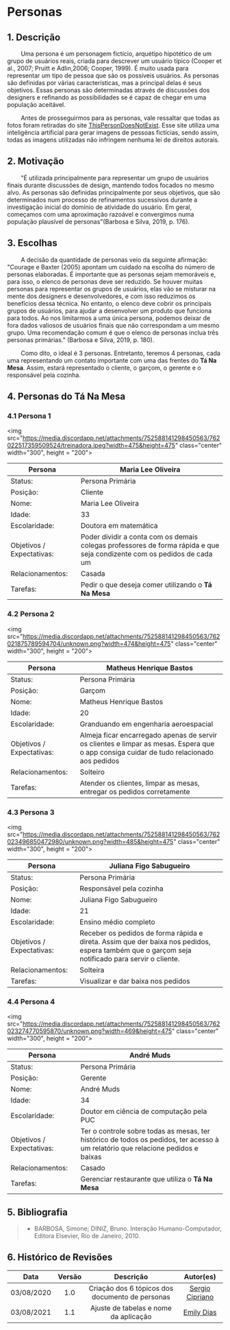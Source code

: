 # Personas

## 1. Descrição

&emsp;&emsp; Uma persona é um personagem fictício, arquétipo hipotético de um grupo de usuários reais,
criada para descrever um usuário típico (Cooper et al., 2007; Pruitt e Adlin,2006; Cooper, 1999). É
muito usada para representar um tipo de pessoa que são os possíveis usuários. As personas são definidas
por várias características, mas a principal delas é seus objetivos. Essas personas são determinadas
através de discussões dos designers e refinando as possibilidades se é capaz de chegar em uma população
aceitável.

&emsp;&emsp; Antes de prosseguirmos para as personas, vale ressaltar que todas as fotos foram retiradas do site
<a href="https://thispersondoesnotexist.com/">ThisPersonDoesNotExist</a>. Esse site utiliza uma inteligência
artificial para gerar imagens de pessoas fictícias, sendo assim, todas as imagens utilizadas não infringem
nenhuma lei de direitos autorais.

## 2. Motivação

&emsp;&emsp; "É utilizada principalmente para representar um grupo de usuários finais durante discussões
de design, mantendo todos focados no mesmo alvo. As personas são definidas principalmente por seus
objetivos, que são determinados num processo de refinamentos sucessivos durante a investigação inicial
do domínio de atividade do usuário. Em geral, começamos com uma aproximação razoável e convergimos numa
população plausível de personas"(Barbosa e Silva, 2019, p. 176).

## 3. Escolhas

&emsp;&emsp; A decisão da quantidade de personas veio da seguinte afirmação: "Courage e Baxter (2005) apontam
um cuidado na escolha do número de personas elaboradas. É importante que as personas sejam memoráveis e, para
isso, o elenco de personas deve ser reduzido. Se houver muitas personas para representar os grupos de usuários,
elas vão se misturar na mente dos designers e desenvolvedores, e com isso reduzimos os benefícios dessa técnica.
No entanto, o elenco deve cobrir os principais grupos de usuários, para ajudar a desenvolver um produto que
funciona para todos. Ao nos limitarmos a uma única persona, podemos deixar de fora dados valiosos de usuários
finais que não correspondam a um mesmo grupo. Uma recomendação comum é que o elenco de personas inclua três
personas primárias." (Barbosa e Silva, 2019, p. 180).

&emsp;&emsp; Como dito, o ideal é 3 personas. Entretanto, teremos 4 personas, cada uma representando um contato
importante com uma das frentes do **Tá Na Mesa**. Assim, estará representado o cliente, o garçom, o gerente e o
responsável pela cozinha.

## 4. Personas do **Tá Na Mesa**

### 4.1 Persona 1

<img src="https://media.discordapp.net/attachments/752588141298450563/762022517359509524/treinadora.jpeg?width=475&height=475" class="center" width="300", height = "200">

| Persona                   | Maria Lee Oliveira                                                                                                      |
| ------------------------- | ----------------------------------------------------------------------------------------------------------------------- |
| Status:                   | Persona Primária                                                                                                        |
| Posição:                  | Cliente                                                                                                                 |
| Nome:                     | Maria Lee Oliveira                                                                                                      |
| Idade:                    | 33                                                                                                                      |
| Escolaridade:             | Doutora em matemática                                                                                                   |
| Objetivos / Expectativas: | Poder dividir a conta com os demais colegas professores de forma rápida e que seja condizente com os pedidos de cada um |
| Relacionamentos:          | Casada                                                                                                                  |
| Tarefas:                  | Pedir o que deseja comer utilizando o **Tá Na Mesa**                                                                    |

### 4.2 Persona 2

<img src="https://media.discordapp.net/attachments/752588141298450563/762021875789594704/unknown.png?width=474&height=475" class="center" width="300", height = "200">

| Persona                   | Matheus Henrique Bastos                                                                                                                  |
| ------------------------- | ---------------------------------------------------------------------------------------------------------------------------------------- |
| Status:                   | Persona Primária                                                                                                                         |
| Posição:                  | Garçom                                                                                                                                   |
| Nome:                     | Matheus Henrique Bastos                                                                                                                  |
| Idade:                    | 20                                                                                                                                       |
| Escolaridade:             | Granduando em engenharia aeroespacial                                                                                                    |
| Objetivos / Expectativas: | Almeja ficar encarregado apenas de servir os clientes e limpar as mesas. Espera que o app consiga cuidar de tudo relacionado aos pedidos |
| Relacionamentos:          | Solteiro                                                                                                                                 |
| Tarefas:                  | Atender os clientes, limpar as mesas, entregar os pedidos corretamente                                                                   |

### 4.3 Persona 3

<img src="https://media.discordapp.net/attachments/752588141298450563/762023496850472980/unknown.png?width=485&height=475" class="center" width="300", height = "200">

| Persona                   | Juliana Figo Sabugueiro                                                                                                                         |
| ------------------------- | ----------------------------------------------------------------------------------------------------------------------------------------------- |
| Status:                   | Persona Primária                                                                                                                                |
| Posição:                  | Responsável pela cozinha                                                                                                                        |
| Nome:                     | Juliana Figo Sabugueiro                                                                                                                         |
| Idade:                    | 21                                                                                                                                              |
| Escolaridade:             | Ensino médio completo                                                                                                                           |
| Objetivos / Expectativas: | Receber os pedidos de forma rápida e direta. Assim que der baixa nos pedidos, espera também que o garçom seja notificado para servir o cliente. |
| Relacionamentos:          | Solteira                                                                                                                                        |
| Tarefas:                  | Visualizar e dar baixa nos pedidos                                                                                                              |

### 4.4 Persona 4

<img src="https://media.discordapp.net/attachments/752588141298450563/762023274770595870/unknown.png?width=469&height=475" class="center" width="300", height = "200">

| Persona                   | André Muds                                                                                                                       |
| ------------------------- | -------------------------------------------------------------------------------------------------------------------------------- |
| Status:                   | Persona Primária                                                                                                                 |
| Posição:                  | Gerente                                                                                                                          |
| Nome:                     | André Muds                                                                                                                       |
| Idade:                    | 34                                                                                                                               |
| Escolaridade:             | Doutor em ciência de computação pela PUC                                                                                         |
| Objetivos / Expectativas: | Ter o controle sobre todas as mesas, ter histórico de todos os pedidos, ter acesso à um relatório que relacione pedidos e baixas |
| Relacionamentos:          | Casado                                                                                                                           |
| Tarefas:                  | Gerenciar restaurante que utiliza o **Tá Na Mesa**                                                                               |

## 5. Bibliografia

> - BARBOSA, Simone; DINIZ, Bruno. Interação Humano-Computador, Editora Elsevier, Rio de Janeiro, 2010.

## 6. Histórico de Revisões

|    Data    | Versão |                    Descrição                    |                    Autor(es)                     |
| :--------: | :----: | :---------------------------------------------: | :----------------------------------------------: |
| 03/08/2020 |  1.0   | Criação dos 6 tópicos dos documento de personas | [Sergio Cipriano](https://github.com/sergiosacj) |
| 03/08/2021 |  1.1   |      Ajuste de tabelas e nome da aplicação      |    [Emily Dias](https://github.com/emysdias)     |
